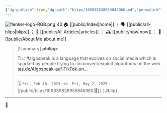 ```yaml
---
{"dg-publish":true,"dg-path":"blips/109839828955845960.md","permalink":"/blips/109839828955845960/","title":"philipp on mastodon @ 2023-02-10","created":"2023-02-10T09:53:00","updated":"2025-05-02T08:50:43"}
---
```



<div class="transclusion internal-embed is-loaded"><div class="markdown-embed">




![flenker-logo-RGB.png|40](/img/user/attachments/flenker-logo-RGB.png)
🏠 [[public/Index\|home]]  ⋮ 🗣️ [[public/all-blips\|blips]] ⋮  📝 [[public/All Articles\|articles]]  ⋮ 🕰️ [[public/now\|now]] ⋮ 🪪 [[public/About Me\|about me]]


</div></div>


> [!summary] **philipp**:
>
> TIL: #algospeak is a language that evolves on social media which is sparked by people trying to circumvent/exploit algorithms on the web. [taz.de/Algospeak-auf-TikTok-un…](https://taz.de/Algospeak-auf-TikTok-und-Instagram/!5911034/)
> - - -
>
> 🗓️ <code>Fri, Feb 10, 2023</code>  · ✏️ <code> Fri, May 2, 2025</code>  · [[public/blips/109839828955845960\|🔗]]
{ #blip}


- - -

 👾
